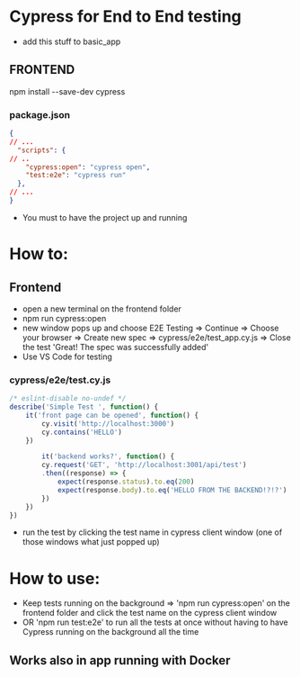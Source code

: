 # Cypress for End to End testing
* add this stuff to basic_app

## FRONTEND
npm install --save-dev cypress

### package.json
```json
{
// ...
  "scripts": {
// ..
    "cypress:open": "cypress open",
    "test:e2e": "cypress run"
  },
// ...
}
```

<!-- ## BACKEND -->

* You must to have the project up and running

# How to:
## Frontend
* open a new terminal on the frontend folder
* npm run cypress:open
* new window pops up and choose E2E Testing => Continue => Choose your browser => Create new spec => cypress/e2e/test_app.cy.js => Close the test 'Great! The spec was successfully added'
* Use VS Code for testing
### cypress/e2e/test.cy.js
```js
/* eslint-disable no-undef */
describe('Simple Test ', function() {
	it('front page can be opened', function() {
		cy.visit('http://localhost:3000')
		cy.contains('HELLO')
	})

		it('backend works?', function() {
		cy.request('GET', 'http://localhost:3001/api/test')
		.then((response) => {
			expect(response.status).to.eq(200)
			expect(response.body).to.eq('HELLO FROM THE BACKEND!?!?')
		})
	})
})
```

* run the test by clicking the test name in cypress client window (one of those windows what just popped up)

# How to use:
* Keep tests running on the background => 'npm run cypress:open' on the frontend folder and click the test name on the cypress client window
* OR 'npm run test:e2e' to run all the tests at once without having to have Cypress running on the background all the time

## Works also in app running with Docker